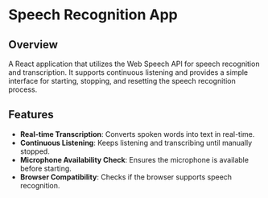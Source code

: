 # Speech Recognition App

## Overview

A React application that utilizes the Web Speech API for speech recognition and transcription. It supports continuous listening and provides a simple interface for starting, stopping, and resetting the speech recognition process.

## Features

- **Real-time Transcription**: Converts spoken words into text in real-time.
- **Continuous Listening**: Keeps listening and transcribing until manually stopped.
- **Microphone Availability Check**: Ensures the microphone is available before starting.
- **Browser Compatibility**: Checks if the browser supports speech recognition.
